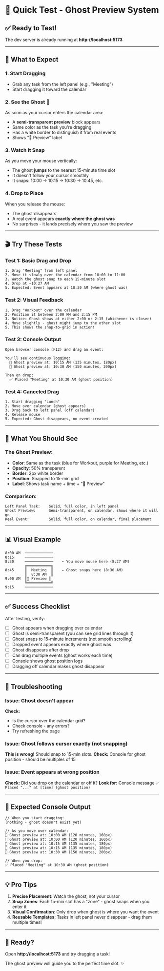 # 🧪 Quick Test - Ghost Preview System

## ✅ Ready to Test!

The dev server is already running at **http://localhost:5173**

---

## 🎯 What to Expect

### 1. **Start Dragging**
- Grab any task from the left panel (e.g., "Meeting")
- Start dragging it toward the calendar

### 2. **See the Ghost** 👻
As soon as your cursor enters the calendar area:
- A **semi-transparent preview** block appears
- Same color as the task you're dragging
- Has a white border to distinguish it from real events
- Shows "👻 Preview" label

### 3. **Watch It Snap**
As you move your mouse vertically:
- The ghost **jumps** to the nearest 15-minute time slot
- It doesn't follow your cursor smoothly
- It snaps: 10:00 → 10:15 → 10:30 → 10:45, etc.

### 4. **Drop to Place**
When you release the mouse:
- The ghost disappears
- A real event appears **exactly where the ghost was**
- No surprises - it lands precisely where you saw the preview

---

## 🎬 Try These Tests

### Test 1: Basic Drag and Drop
```
1. Drag "Meeting" from left panel
2. Move it slowly over the calendar from 10:00 to 11:00
3. Watch the ghost snap to each 15-minute slot
4. Drop at ~10:27 AM
5. Expected: Event appears at 10:30 AM (where ghost was)
```

### Test 2: Visual Feedback
```
1. Drag "Workout" over the calendar
2. Position it between 2:00 PM and 2:15 PM
3. Notice: Ghost shows at either 2:00 or 2:15 (whichever is closer)
4. Move slightly - ghost might jump to the other slot
5. This shows the snap-to-grid in action!
```

### Test 3: Console Output
```
Open browser console (F12) and drag an event:

You'll see continuous logging:
  👻 Ghost preview at: 10:15 AM (135 minutes, 180px)
  👻 Ghost preview at: 10:30 AM (150 minutes, 200px)
  
Then on drop:
  ✅ Placed "Meeting" at 10:30 AM (ghost position)
```

### Test 4: Canceled Drag
```
1. Start dragging "Lunch"
2. Move over calendar (ghost appears)
3. Drag back to left panel (off calendar)
4. Release mouse
5. Expected: Ghost disappears, no event created
```

---

## 🎨 What You Should See

### The Ghost Preview:
- **Color**: Same as the task (blue for Workout, purple for Meeting, etc.)
- **Opacity**: 50% transparent
- **Border**: 2px white border
- **Position**: Snapped to 15-min grid
- **Label**: Shows task name + time + "👻 Preview"

### Comparison:
```
Left Panel Task:    Solid, full color, in left panel
Ghost Preview:      Semi-transparent, on calendar, shows where it will go
Real Event:         Solid, full color, on calendar, final placement
```

---

## 📊 Visual Example

```
8:00 AM  ─────────────
8:15     ─────────────
8:30     ─────────────    ← You move mouse here (8:27 AM)
         ╔═══════════╗
8:45     ║  Meeting  ║    ← Ghost snaps here (8:30 AM)
         ║  8:30 AM  ║
9:00 AM  ║👻 Preview ║
         ╚═══════════╝
9:15     ─────────────
```

---

## ✅ Success Checklist

After testing, verify:

- [ ] Ghost appears when dragging over calendar
- [ ] Ghost is semi-transparent (you can see grid lines through it)
- [ ] Ghost snaps to 15-minute increments (not smooth scrolling)
- [ ] Dropped event appears exactly where ghost was
- [ ] Ghost disappears after drop
- [ ] Can drag multiple events (ghost works each time)
- [ ] Console shows ghost position logs
- [ ] Dragging off calendar makes ghost disappear

---

## 🐛 Troubleshooting

### Issue: Ghost doesn't appear
**Check:**
- Is the cursor over the calendar grid?
- Check console - any errors?
- Try refreshing the page

### Issue: Ghost follows cursor exactly (not snapping)
**This is wrong!** Should snap to 15-min slots.
**Check:** Console for ghost position - should be multiples of 15

### Issue: Event appears at wrong position
**Check:** Did you drop on the calendar or off it?
**Look for:** Console message `✅ Placed "..." at [time] (ghost position)`

---

## 🎯 Expected Console Output

```
// When you start dragging:
(nothing - ghost doesn't exist yet)

// As you move over calendar:
👻 Ghost preview at: 10:00 AM (120 minutes, 160px)
👻 Ghost preview at: 10:00 AM (120 minutes, 160px)
👻 Ghost preview at: 10:15 AM (135 minutes, 180px)
👻 Ghost preview at: 10:15 AM (135 minutes, 180px)
👻 Ghost preview at: 10:30 AM (150 minutes, 200px)

// When you drop:
✅ Placed "Meeting" at 10:30 AM (ghost position)
```

---

## 💡 Pro Tips

1. **Precise Placement**: Watch the ghost, not your cursor
2. **Snap Zones**: Each 15-min slot has a "zone" - ghost snaps when you enter it
3. **Visual Confirmation**: Only drop when ghost is where you want the event
4. **Reusable Templates**: Tasks in left panel never disappear - drag them multiple times!

---

## 🚀 Ready?

Open **http://localhost:5173** and try dragging a task!

The ghost preview will guide you to the perfect time slot. ✨

